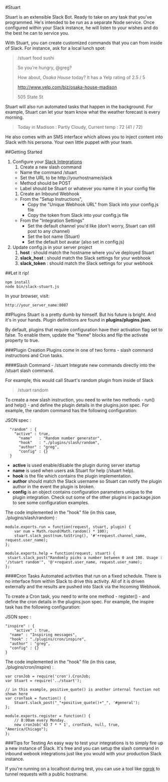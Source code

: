 #Stuart

Stuart is an extensible Slack Bot. Ready to take on any task that you've programmed. He's intended to be run as a separate Node service. Once configured within your Slack instance, he will listen to your wishes and do the best he can to service you.

With Stuart, you can create customized commands that you can from inside of Slack. For instance, ask for a local lunch spot:

>/stuart food sushi
>
>So you're hungry, @greg?
>
>How about, *Osaka House* today? It has a Yelp rating of 2.5 / 5
>
>http://www.yelp.com/biz/osaka-house-madison
>
>505 State St

Stuart will also run automated tasks that happen in the background. For example, Stuart can let your team know what the weather forecast is every morning.

> Today in Madison : Partly Cloudy,
> Current temp : 72 (41 / 72)

He also comes with an SMS interface which allows you to inject content into Slack with his persona. Your own little puppet with your team.


##Getting Started

1. Configure your [Slack Integrations](http://slack.com/integrations)
    1. Create a new slash command
      * Name the command /stuart
      * Set the URL to be http://yourhostname/slack
      * Method should be POST
      * Label should be Stuart or whatever you name it in your config file
    1. Create an Inbound Webhook
      * From the "Setup Instructions",
          * Copy the "Unique Webhook URL" from Slack into your config.js file
          * Copy the token from Slack into your config.js file
      * From the "Integration Settings"
          * Set the default channel you'd like (don't worry, Stuart can still post to any channel)
          * Set the bot name (Stuart)
          * Set the default bot avatar (also set in config.js)
1. Update config.js in your server project
    1. <b>host</b> : should match the hostname where you've deployed Stuart
    1. <b>slack\_host</b> : should match the Slack settings for your webhook
    1. <b>slack\_token</b> : should match the Slack settings for your webhook

##Let it rip!

    npm install
    node bin/slack-stuart.js

In your browser, visit:

    http://your_server_name:8087

##Plugins
Stuart is a pretty dumb by himself. But his future is bright. And it's in your hands. Plugin definitions are found in <b>plugins/plugins.json</b>.

By default, plugins that require configuration have their activation flag set to false. To enable them, update the "fixme" blocks and flip the activate property to true.

###Plugin Creation
Plugins come in one of two forms - slash command instructions and Cron tasks.

####Slash Command - /stuart
Integrate new commands directly into the /stuart slash command.

For example, this would call Stuart's random plugin from inside of Slack

> /stuart random

To create a new slash instruction, you need to write two methods - run() and help() - and define the plugin details in the plugins.json spec. For example, the random command has the following configuration:

JSON spec :

      "random" : {
        "active" : true,
          "name"   : "Random number generator",
          "hook"   : "./plugins/slash/random",
          "author" : "greg",
          "config" : {}
      }

* <b>active</b> is used enable/disable the plugin during server startup
* <b>name</b> is used when users ask Stuart for help (/stuart help).
* <b>hook</b> is the file which contains the plugin implementation.
* <b>author</b> should match the Slack username so Stuart can notify the plugin author in the event the plugin is broken.
* <b>config</b> is an object contains configuration parameters unique to the plugin integration. Check out some of the other plugins in package.json to see some configuration examples.

The code implemented in the "hook" file (in this case, ./plugins/slash/random) :

    module.exports.run = function(request, stuart, plugin) {
        var num = Math.round(Math.random() * 100);
        stuart.slack_post(num.toString(), '#'+request.channel_name, request.user_name);
    };

    module.exports.help = function(request, stuart) {
     stuart.slack_post("Randomly picks a number between 0 and 100. Usage : '/stuart random'", '@'+request.user_name, request.user_name);
    };

####Cron Tasks
Automated activities that run on a fixed schedule. There is no interface from within Slack to drive this activity. All of it is driven externally and the results are pushed into Slack via the Incoming Webhook.

To create a Cron task, you need to write one method - register() - and define the cron details in the plugins.json spec. For example, the inspire task has the following configuration:

JSON spec :

    "inspire" : {
        "active" : true,
      "name" : "Inspiring messages",
      "hook" : "./plugins/cron/inspire",
      "author" : "greg",
      "config" : {}
    }

The code implemented in the "hook" file (in this case, ./plugins/cron/inspire) :

    var cronJob = require('cron').CronJob;
    var Stuart = require('../stuart');

    // in this example, positive_quote() is another internal function not shown here
    var cronTask = function() {
        Stuart.slack_post("_"+positive_quote()+"_", '#general');
    };

    module.exports.register = function() {
        // 8:00am every Monday.
        new cronJob('43 7 * * 1', cronTask, null, true, "America/Chicago");
    };

###Tips for Testing
An easy way to test your integrations is to simply fire up a new instance of Slack. It's free and you can setup the slash command in inbound webook integrations just like you would with your production Slack instance.

If you're running on a localhost during test, you can use a tool like [ngrok](http://ngrok.com) to tunnel requests with a public hostname.
